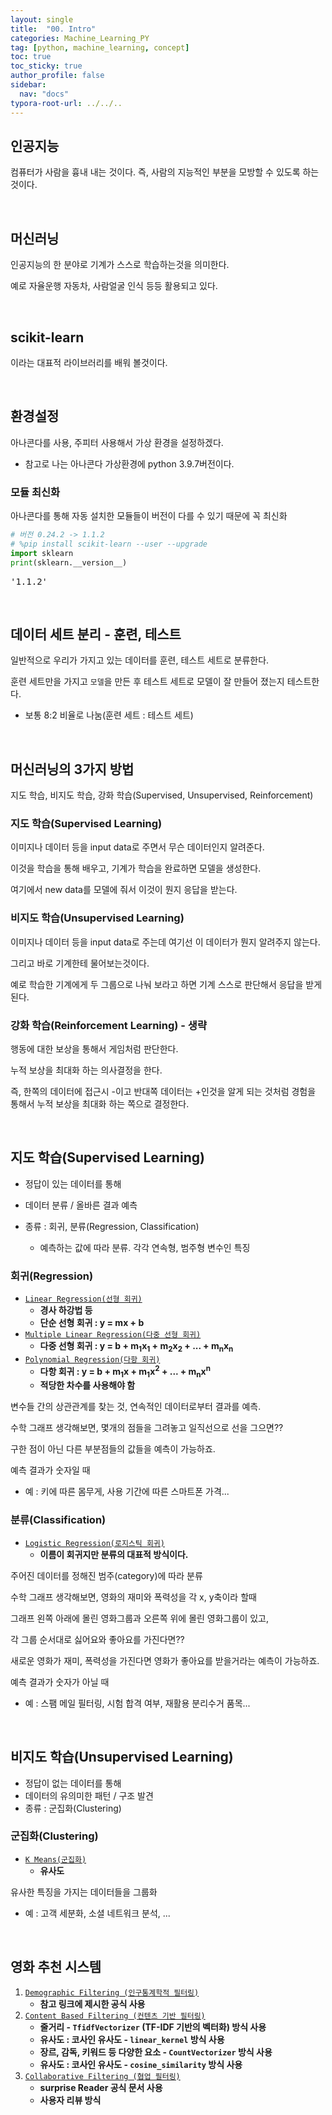 ```yaml
---
layout: single
title:  "00. Intro"
categories: Machine_Learning_PY
tag: [python, machine_learning, concept]
toc: true
toc_sticky: true
author_profile: false
sidebar:
  nav: "docs"
typora-root-url: ../../..
---
```


<head>
  <style>
    table.dataframe {
      white-space: normal;
      width: 100%;
      height: 240px;
      display: block;
      overflow: auto;
      font-family: Arial, sans-serif;
      font-size: 0.9rem;
      line-height: 20px;
      text-align: center;
      border: 0px !important;
    }

    table.dataframe th {
      text-align: center;
      font-weight: bold;
      padding: 8px;
    }
    
    table.dataframe td {
      text-align: center;
      padding: 8px;
    }
    
    table.dataframe tr:hover {
      background: #b8d1f3; 
    }
    
    .output_prompt {
      overflow: auto;
      font-size: 0.9rem;
      line-height: 1.45;
      border-radius: 0.3rem;
      -webkit-overflow-scrolling: touch;
      padding: 0.8rem;
      margin-top: 0;
      margin-bottom: 15px;
      font: 1rem Consolas, "Liberation Mono", Menlo, Courier, monospace;
      color: $code-text-color;
      border: solid 1px $border-color;
      border-radius: 0.3rem;
      word-break: normal;
      white-space: pre;
    }

  .dataframe tbody tr th:only-of-type {
      vertical-align: middle;
  }

  .dataframe tbody tr th {
      vertical-align: top;
  }

  .dataframe thead th {
      text-align: center !important;
      padding: 8px;
  }

  .page__content p {
      margin: 0 0 0px !important;
  }

  .page__content p > strong {
    font-size: 0.8rem !important;
  }

  </style>
</head>


## 인공지능

컴퓨터가 사람을 흉내 내는 것이다. 즉, 사람의 지능적인 부분을 모방할 수 있도록 하는것이다.

<br>


## 머신러닝

인공지능의 한 분야로 기계가 스스로 학습하는것을 의미한다.  

예로 자율운행 자동차, 사람얼굴 인식 등등 활용되고 있다.

<br>


## scikit-learn

이라는 대표적 라이브러리를 배워 볼것이다.

<br>


## 환경설정

아나콘다를 사용, 주피터 사용해서 가상 환경을 설정하겠다.  

- 참고로 나는 아나콘다 가상환경에 python 3.9.7버전이다.




### 모듈 최신화

아나콘다를 통해 자동 설치한 모듈들이 버전이 다를 수 있기 때문에 꼭 최신화



```python
# 버전 0.24.2 -> 1.1.2
# %pip install scikit-learn --user --upgrade
import sklearn
print(sklearn.__version__)
```

<pre>
'1.1.2'
</pre>
<br>

## 데이터 세트 분리 - 훈련, 테스트

일반적으로 우리가 가지고 있는 데이터를 훈련, 테스트 세트로 분류한다.  



훈련 세트만을 가지고 `모델`을 만든 후 테스트 세트로 모델이 잘 만들어 졌는지 테스트한다.

- 보통 8:2 비율로 나눔(훈련 세트 : 테스트 세트)

<br>

## 머신러닝의 3가지 방법

지도 학습, 비지도 학습, 강화 학습(Supervised, Unsupervised, Reinforcement)




### 지도 학습(Supervised Learning)

이미지나 데이터 등을 input data로 주면서 무슨 데이터인지 알려준다.  

이것을 학습을 통해 배우고, 기계가 학습을 완료하면 모델을 생성한다.  

여기에서 new data를 모델에 줘서 이것이 뭔지 응답을 받는다.




### 비지도 학습(Unsupervised Learning)

이미지나 데이터 등을 input data로 주는데 여기선 이 데이터가 뭔지 알려주지 않는다.  

그리고 바로 기계한테 물어보는것이다.   

예로 학습한 기계에게 두 그룹으로 나눠 보라고 하면 기계 스스로 판단해서 응답을 받게된다.




### 강화 학습(Reinforcement Learning) - 생략

행동에 대한 보상을 통해서 게임처럼 판단한다.

누적 보상을 최대화 하는 의사결정을 한다.

즉, 한쪽의 데이터에 접근시 -이고 반대쪽 데이터는 +인것을 알게 되는 것처럼 경험을 통해서 누적 보상을 최대화 하는 쪽으로 결정한다.

<br>

## 지도 학습(Supervised Learning)

- 정답이 있는 데이터를 통해

- 데이터 분류 / 올바른 결과 예측

- 종류 : 회귀, 분류(Regression, Classification)

  - 예측하는 값에 따라 분류. 각각 연속형, 범주형 변수인 특징

### 회귀(Regression)

* [`Linear Regression(선형 회귀)`](/machine_learning_py/01.-Linear-Regression/)
  + **경사 하강법 등**
  + **단순 선형 회귀 : y = mx + b**
* [`Multiple Linear Regression(다중 선형 회귀)`](/machine_learning_py/02.-Multiple-Linear-Regression/)
  * **다중 선형 회귀 : y = b + m<sub>1</sub>x<sub>1</sub> + m<sub>2</sub>x<sub>2</sub> + ... + m<sub>n</sub>x<sub>n</sub>**
* [`Polynomial Regression(다항 회귀)`](/machine_learning_py/03.-Polynomial-Regression/)
  * **다항 회귀 : y = b + m<sub>1</sub>x + m<sub>1</sub>x<sup>2</sup> + ... + m<sub>n</sub>x<sup>n</sup>**
  * **적당한 차수를 사용해야 함**

변수들 간의 상관관계를 찾는 것, 연속적인 데이터로부터 결과를 예측.  



수학 그래프 생각해보면, 몇개의 점들을 그려놓고 일직선으로 선을 그으면??  

구한 점이 아닌 다른 부분점들의 값들을 예측이 가능하죠. 



예측 결과가 숫자일 때

- 예 : 키에 따른 몸무게, 사용 기간에 따른 스마트폰 가격...



### 분류(Classification)

* [`Logistic Regression(로지스틱 회귀)`](/machine_learning_py/04.-Logistic-Regression/)
  * **이름이 회귀지만 분류의 대표적 방식이다.**

주어진 데이터를 정해진 범주(category)에 따라 분류



수학 그래프 생각해보면, 영화의 재미와 폭력성을 각 x, y축이라 할때  

그래프 왼쪽 아래에 몰린 영화그룹과 오른쪽 위에 몰린 영화그룹이 있고,  

각 그룹 순서대로 싫어요와 좋아요를 가진다면??

새로운 영화가 재미, 폭력성을 가진다면 영화가 좋아요를 받을거라는 예측이 가능하죠.



예측 결과가 숫자가 아닐 때

- 예 : 스팸 메일 필터링, 시험 합격 여부, 재활용 분리수거 품목...

<br>

## 비지도 학습(Unsupervised Learning)

- 정답이 없는 데이터를 통해
- 데이터의 유의미한 패턴 / 구조 발견
- 종류 : 군집화(Clustering)



### 군집화(Clustering)

* [`K Means(군집화)`](/machine_learning_py/05.-K-Means/)
  * **유사도**



유사한 특징을 가지는 데이터들을 그룹화

- 예 : 고객 세분화, 소셜 네트워크 분석, ...

<br>

## 영화 추천 시스템

1. [`Demographic Filtering (인구통계학적 필터링)`](/machine_learning_py/영화-추천-시스템(인구통계학적,-컨텐츠-기반-필터링)/)
   * **참고 링크에 제시한 공식 사용**
2. [`Content Based Filtering (컨텐츠 기반 필터링)`](/machine_learning_py/영화-추천-시스템(인구통계학적,-컨텐츠-기반-필터링)/)
   * **줄거리 - `TfidfVectorizer` (TF-IDF 기반의 벡터화) 방식 사용**
   * **유사도 : 코사인 유사도 - `linear_kernel` 방식 사용**
   * **장르, 감독, 키워드 등 다양한 요소 - `CountVectorizer` 방식 사용**
   * **유사도 : 코사인 유사도 - `cosine_similarity` 방식 사용**
3. [`Collaborative Filtering (협업 필터링)`](/machine_learning_py/영화-추천-시스템(협업-필터링)/)
   * **surprise Reader 공식 문서 사용**
   * **사용자 리뷰 방식**



